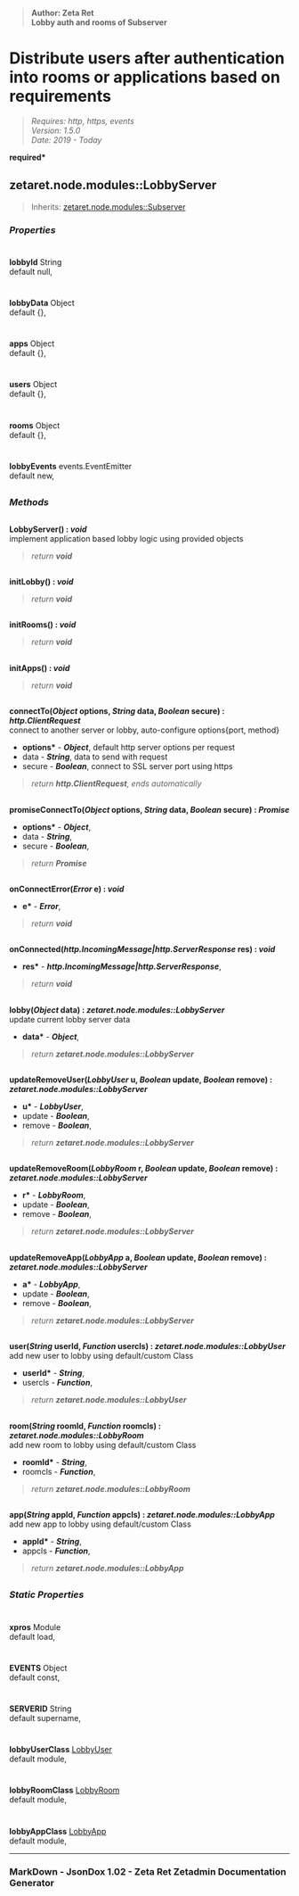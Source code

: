> __Author: Zeta Ret__  
> __Lobby auth and rooms of Subserver__  
# Distribute users after authentication into rooms or applications based on requirements  
> *Requires: http, https, events*  
> *Version: 1.5.0*  
> *Date: 2019 - Today*  

__required*__

## zetaret.node.modules::LobbyServer  
> Inherits: [zetaret.node.modules::Subserver](Subserver.md)  

### *Properties*  

#  
__lobbyId__ String  
default null,   

#  
__lobbyData__ Object  
default {},   

#  
__apps__ Object  
default {},   

#  
__users__ Object  
default {},   

#  
__rooms__ Object  
default {},   

#  
__lobbyEvents__ events.EventEmitter  
default new,   


##  
### *Methods*  

##  
__LobbyServer() : *void*__  
implement application based lobby logic using provided objects  
> *return __void__*  

##  
__initLobby() : *void*__  
  
> *return __void__*  

##  
__initRooms() : *void*__  
  
> *return __void__*  

##  
__initApps() : *void*__  
  
> *return __void__*  

##  
__connectTo(*Object* options, *String* data, *Boolean* secure) : *http.ClientRequest*__  
connect to another server or lobby, auto-configure options{port, method}  
- __options*__ - __*Object*__, default http server options per request  
- data - __*String*__, data to send with request  
- secure - __*Boolean*__, connect to SSL server port using https  
> *return __http.ClientRequest__, ends automatically*  

##  
__promiseConnectTo(*Object* options, *String* data, *Boolean* secure) : *Promise*__  
  
- __options*__ - __*Object*__,   
- data - __*String*__,   
- secure - __*Boolean*__,   
> *return __Promise__*  

##  
__onConnectError(*Error* e) : *void*__  
  
- __e*__ - __*Error*__,   
> *return __void__*  

##  
__onConnected(*http.IncomingMessage|http.ServerResponse* res) : *void*__  
  
- __res*__ - __*http.IncomingMessage|http.ServerResponse*__,   
> *return __void__*  

##  
__lobby(*Object* data) : *zetaret.node.modules::LobbyServer*__  
update current lobby server data  
- __data*__ - __*Object*__,   
> *return __zetaret.node.modules::LobbyServer__*  

##  
__updateRemoveUser(*LobbyUser* u, *Boolean* update, *Boolean* remove) : *zetaret.node.modules::LobbyServer*__  
  
- __u*__ - __*LobbyUser*__,   
- update - __*Boolean*__,   
- remove - __*Boolean*__,   
> *return __zetaret.node.modules::LobbyServer__*  

##  
__updateRemoveRoom(*LobbyRoom* r, *Boolean* update, *Boolean* remove) : *zetaret.node.modules::LobbyServer*__  
  
- __r*__ - __*LobbyRoom*__,   
- update - __*Boolean*__,   
- remove - __*Boolean*__,   
> *return __zetaret.node.modules::LobbyServer__*  

##  
__updateRemoveApp(*LobbyApp* a, *Boolean* update, *Boolean* remove) : *zetaret.node.modules::LobbyServer*__  
  
- __a*__ - __*LobbyApp*__,   
- update - __*Boolean*__,   
- remove - __*Boolean*__,   
> *return __zetaret.node.modules::LobbyServer__*  

##  
__user(*String* userId, *Function* usercls) : *zetaret.node.modules::LobbyUser*__  
add new user to lobby using default/custom Class  
- __userId*__ - __*String*__,   
- usercls - __*Function*__,   
> *return __zetaret.node.modules::LobbyUser__*  

##  
__room(*String* roomId, *Function* roomcls) : *zetaret.node.modules::LobbyRoom*__  
add new room to lobby using default/custom Class  
- __roomId*__ - __*String*__,   
- roomcls - __*Function*__,   
> *return __zetaret.node.modules::LobbyRoom__*  

##  
__app(*String* appId, *Function* appcls) : *zetaret.node.modules::LobbyApp*__  
add new app to lobby using default/custom Class  
- __appId*__ - __*String*__,   
- appcls - __*Function*__,   
> *return __zetaret.node.modules::LobbyApp__*  

##  
### *Static Properties*  

#  
__xpros__ Module  
default load,   

#  
__EVENTS__ Object  
default const,   

#  
__SERVERID__ String  
default supername,   

#  
__lobbyUserClass__ [LobbyUser](LobbyUser.md)  
default module,   

#  
__lobbyRoomClass__ [LobbyRoom](LobbyRoom.md)  
default module,   

#  
__lobbyAppClass__ [LobbyApp](LobbyApp.md)  
default module,   

---  
### MarkDown - JsonDox 1.02 - Zeta Ret Zetadmin Documentation Generator